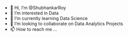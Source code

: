 - 👋 Hi, I’m @ShubhankarRoy
- 👀 I’m interested in Data
- 🌱 I’m currently learning Data Science
- 💞️ I’m looking to collaborate on Data Analytics Projects
- 📫 How to reach me ...

<!---
ShubhankarRoy/ShubhankarRoy is a ✨ special ✨ repository because its `README.md` (this file) appears on your GitHub profile.
You can click the Preview link to take a look at your changes.
--->
